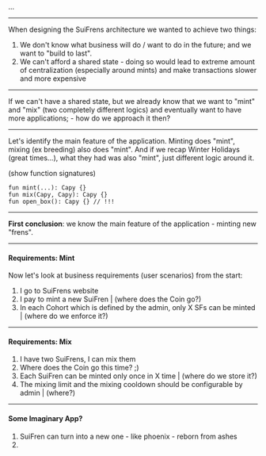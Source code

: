 
...

---

When designing the SuiFrens architecture we wanted to achieve two things:
1. We don't know what business will do / want to do in the future; and we want to "build to last". 
2. We can't afford a shared state - doing so would lead to extreme amount of centralization (especially around mints) and make transactions slower and more expensive

---

If we can't have a shared state, but we already know that we want to "mint" and "mix" (two completely different logics) and eventually want to have more applications; - how do we approach it then?

---

Let's identify the main feature of the application. Minting does "mint", mixing (ex breeding) also does "mint". And if we recap Winter Holidays (great times...), what they had was also "mint", just different logic around it.

(show function signatures)

```
fun mint(...): Capy {} 
fun mix(Capy, Capy): Capy {}
fun open_box(): Capy {} // !!!
```

---

**First conclusion**: we know the main feature of the application - minting new "frens".

---

#### Requirements: Mint

Now let's look at business requirements (user scenarios) from the start:
1. I go to SuiFrens website
2. I pay to mint a new SuiFren | (where does the Coin go?)
3. In each Cohort which is defined by the admin, only X SFs can be minted | (where do we enforce it?)

---

#### Requirements: Mix

1. I have two SuiFrens, I can mix them
2. Where does the Coin go this time? ;)
3. Each SuiFren can be minted only once in X time | (where do we store it?)
4. The mixing limit and the mixing cooldown should be configurable by admin | (where?)

---

#### Some Imaginary App?

1. SuiFren can turn into a new one - like phoenix - reborn from ashes
2. 



